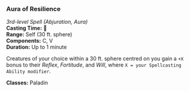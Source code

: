 ### Aura of Resilience
*3rd-level Spell (Abjuration, Aura)*  
**Casting Time:** 🔷  
**Range:** Self (30 ft. sphere)  
**Components:** C, V  
**Duration:** Up to 1 minute  

Creatures of your choice within a 30 ft. sphere centred on you gain a `+X` bonus to their *Reflex*, *Fortitude*, and *Will*, where `X = your Spellcasting Ability modifier`.

**Classes:** Paladin
